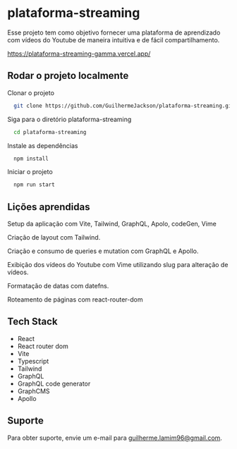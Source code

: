 ﻿# plataforma-streaming

Esse projeto tem como objetivo fornecer uma plataforma de aprendizado com vídeos do Youtube de maneira intuitiva e de fácil compartilhamento.

https://plataforma-streaming-gamma.vercel.app/

## Rodar o projeto localmente

Clonar o projeto

```bash
  git clone https://github.com/GuilhermeJackson/plataforma-streaming.git
```

Siga para o diretório plataforma-streaming

```bash
  cd plataforma-streaming
```

Instale as dependências

```bash
  npm install
```

Iniciar o projeto

```bash
  npm run start
```


## Lições aprendidas
Setup da aplicação com Vite, Tailwind, GraphQL, Apolo, codeGen, Vime

Criação de layout com Tailwind.

Criação e consumo de queries e mutation com GraphQL e Apollo.

Exibição dos vídeos do Youtube com Vime utilizando slug para alteração de vídeos.

Formatação de datas com datefns.

Roteamento de páginas com react-router-dom


<!--## Otimizações

Quais otimizações você fez no seu código? Por exemplo. refatorações, melhorias de desempenho, acessibilidade -->


## Tech Stack

- React
- React router dom
- Vite
- Typescript
- Tailwind
- GraphQL
- GraphQL code generator
- GraphCMS
- Apollo

## Suporte

Para obter suporte, envie um e-mail para guilherme.lamim96@gmail.com.

